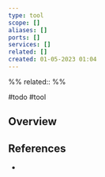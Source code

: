 ```yaml
---
type: tool
scope: []
aliases: []
ports: []
services: []
related: []
created: 01-05-2023 01:04
---
```

%%
related::
%%

#todo #tool 

## Overview

## References
- 